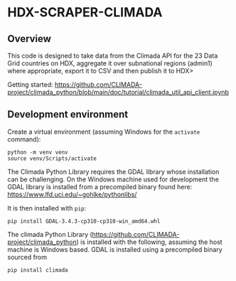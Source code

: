 # HDX-SCRAPER-CLIMADA

## Overview

This code is designed to take data from the Climada API for the 23 Data Grid countries on HDX,
aggregate it over subnational regions (admin1) where appropriate, export it to CSV and then publish
it to HDX>

Getting started:
https://github.com/CLIMADA-project/climada_python/blob/main/doc/tutorial/climada_util_api_client.ipynb

## Development environment
Create a virtual environment (assuming Windows for the `activate` command):

```shell
python -m venv venv
source venv/Scripts/activate
```

The Climada Python Library requires the GDAL library whose installation can be challenging. On the
Windows machine used for development the GDAL library is installed from a precompiled binary found
here: https://www.lfd.uci.edu/~gohlke/pythonlibs/

It is then installed with `pip`:

```shell
pip install GDAL-3.4.3-cp310-cp310-win_amd64.whl
```

The climada Python Library (https://github.com/CLIMADA-project/climada_python) is installed with the
following, assuming the host machine is Windows based. GDAL is installed using a precompiled binary
sourced from 

```shell
pip install climada
```






